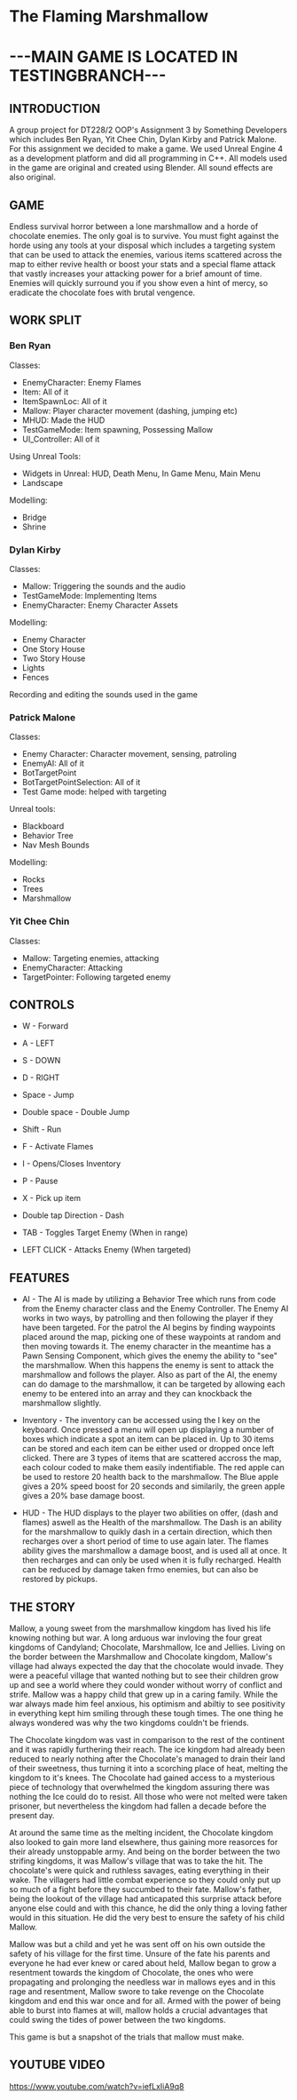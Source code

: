 # The Flaming Marshmallow

# ---MAIN GAME IS LOCATED IN TESTINGBRANCH---

## INTRODUCTION

A group project for DT228/2 OOP's Assignment 3 by Something Developers which includes Ben Ryan, Yit Chee Chin, Dylan Kirby and Patrick Malone. For this assignment we decided to make a game. We used Unreal Engine 4 as a development platform and did all programming in C++. All models used in the game are original and created using Blender. All sound effects are also original.

## GAME

Endless survival horror between a lone marshmallow and a horde of chocolate enemies. The only goal is to survive. You must fight against the horde using any tools at your disposal which includes a targeting system that can be used to attack the enemies, various items scattered across the map to either revive health or boost your stats and a special flame attack that vastly increases your attacking power for a brief amount of time. Enemies will quickly surround you if you show even a hint of mercy, so eradicate the chocolate foes with brutal vengence.

## WORK SPLIT

### Ben Ryan

Classes:
- EnemyCharacter: Enemy Flames
- Item: All of it
- ItemSpawnLoc: All of it
- Mallow: Player character movement (dashing, jumping etc)
- MHUD: Made the HUD
- TestGameMode: Item spawning, Possessing Mallow
- UI_Controller: All of it

Using Unreal Tools:
- Widgets in Unreal: HUD, Death Menu, In Game Menu, Main Menu
- Landscape 

Modelling:
- Bridge
- Shrine

### Dylan Kirby

Classes:
- Mallow: Triggering the sounds and the audio
- TestGameMode: Implementing Items
- EnemyCharacter: Enemy Character Assets

Modelling:
- Enemy Character 
- One Story House
- Two Story House
- Lights
- Fences

Recording and editing the sounds used in the game

### Patrick Malone

Classes:
- Enemy Character: Character movement, sensing, patroling
- EnemyAI: All of it
- BotTargetPoint
- BotTargetPointSelection: All of it
- Test Game mode: helped with targeting

Unreal tools:
- Blackboard
- Behavior Tree 
- Nav Mesh Bounds

Modelling:
- Rocks 
- Trees
- Marshmallow

### Yit Chee Chin

Classes:
- Mallow: Targeting enemies, attacking
- EnemyCharacter: Attacking
- TargetPointer: Following targeted enemy


## CONTROLS

- W - Forward
- A - LEFT
- S - DOWN
- D - RIGHT
- Space - Jump
- Double space - Double Jump
- Shift - Run

- F - Activate Flames
- I - Opens/Closes Inventory
- P - Pause
- X - Pick up item
- Double tap Direction - Dash

- TAB - Toggles Target Enemy (When in range)
- LEFT CLICK - Attacks Enemy (When targeted)

## FEATURES

- AI - The AI is made by utilizing a Behavior Tree which runs from code from the Enemy character class and the Enemy Controller. The Enemy AI works in two ways, by patrolling and then following the player if they have been targeted. For the patrol the AI begins by finding waypoints placed around the map, picking one of these waypoints at random and then moving towards it. The enemy character in the meantime has a Pawn Sensing Component, which gives the enemy the ability to "see" the marshmallow. When this happens the enemy is sent to attack the marshmallow and follows the player. Also as part of the AI, the enemy can do damage to the marshmallow, it can be targeted by allowing each enemy to be entered into an array and they can knockback the marshmallow slightly.

- Inventory - The inventory can be accessed using the I key on the keyboard. Once pressed a menu will open up displaying a number of boxes which indicate a spot an item can be placed in. Up to 30 items can be stored and each item can be either used or dropped once left clicked. There are 3 types of items that are scattered accross the map, each colour coded to make them easily indentifiable. The red apple can be used to restore 20 health back to the marshmallow. The Blue apple gives a 20% speed boost for 20 seconds and similarily, the green apple gives a 20% base damage boost.

- HUD - The HUD displays to the player two abilities on offer, (dash and flames) aswell as the Health of the marshmallow. The Dash is an ability for the marshmallow to quikly dash in a certain direction, which then recharges over a short period of time to use again later. The flames ability gives the marshmallow a damage boost, and is used all at once. It then recharges and can only be used when it is fully recharged. Health can be reduced by damage taken frmo enemies, but can also be restored by pickups. 




## THE STORY

Mallow, a young sweet from the marshmallow kingdom has lived his life knowing nothing but war. A long arduous war invloving the four great kingdoms of Candyland; Chocolate, Marshmallow, Ice and Jellies. Living on the border between the Marshmallow and Chocolate kingdom, Mallow's village had always expected the day that the chocolate would invade. They were a peaceful village that 
wanted nothing but to see their children grow up and see a world where they could wonder without worry of conflict and strife. Mallow was a happy child that grew up in a caring family. While the war always made him feel anxious, his optimism and abiltiy to see positivity in everything kept him smiling through these tough times. The one thing he always wondered was why the two kingdoms couldn't be friends.

The Chocolate kingdom was vast in comparison to the rest of the continent and it was rapidly furthering their reach. The ice kingdom had already been reduced to nearly nothing after the Chocolate's managed to drain their land of their sweetness, thus turning it into a scorching place of heat, melting the kingdom to it's knees. The Chocolate had gained access to a mysterious piece of technology that overwhelmed the kingdom assuring there was nothing the Ice could do to resist. All those who were not melted were taken prisoner, but nevertheless the kingdom had fallen a decade before the present day.

At around the same time as the melting incident, the Chocolate kingdom also looked to gain more land elsewhere, thus gaining more reasorces for their already unstoppable army. And being on the border between the two strifing kingdoms, it was Mallow's village that was to take the hit. The chocolate's were quick and ruthless savages, eating everything in their wake. The villagers had little combat experience so they could only put up so much of a fight before they succumbed to their fate. Mallow's father, being the lookout of the village had anticapated this surprise attack before anyone else could and with this chance, he did the only thing a loving father would in this situation. He did the very best to ensure the safety of his child Mallow.

Mallow was but a child and yet he was sent off on his own outside the safety of his village for the first time. Unsure of the fate his parents and everyone he had ever knew or cared about held, Mallow began to grow a resentment towards the kingdom of Chocolate, the ones who were propagating and prolonging the needless war in mallows eyes and in this rage and resentment, Mallow swore to take 
revenge on the Chocolate kingdom and end this war once and for all. Armed with the power of being able to burst into flames at will, mallow holds a crucial advantages that could swing the tides of power between the two kingdoms.

This game is but a snapshot of the trials that mallow must make.

## YOUTUBE VIDEO

https://www.youtube.com/watch?v=iefLxIiA9q8


